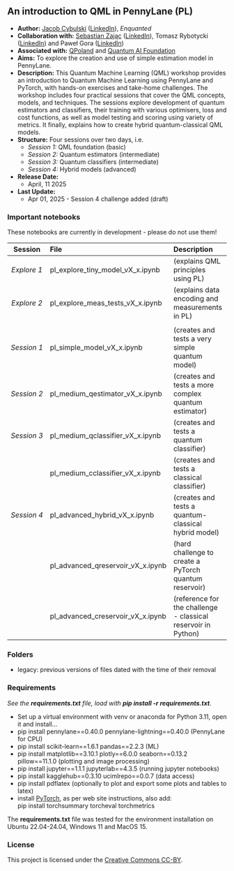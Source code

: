 ## An introduction to QML in PennyLane (PL)
- **Author:** [Jacob Cybulski](https://jacobcybulski.com/) ([LinkedIn](https://www.linkedin.com/in/jacobcybulski/)), *Enquanted*
- **Collaboration with:**
      [Sebastian Zając](https://sebastianzajac.pl/) ([LinkedIn](https://www.linkedin.com/in/sebastianzajac/)),
      Tomasz Rybotycki ([LinkedIn](https://www.linkedin.com/in/tomasz-rybotycki-01192582/)) and
      Paweł Gora ([LinkedIn](https://www.linkedin.com/in/pawelgora/))
- **Associated with:** [QPoland](https://qworld.net/qpoland/) and [Quantum AI Foundation](https://www.qaif.org/)
- **Aims:** To explore the creation and use of simple estimation model in PennyLane.
- **Description:** This Quantum Machine Learning (QML) workshop provides an introduction to Quantum Machine Learning using PennyLane and PyTorch, with hands-on exercises and take-home challenges. The workshop includes four practical sessions that cover the QML concepts, models, and techniques. The sessions explore development of quantum estimators and classifiers, their training with various optimisers, loss and cost functions, as well as model testing and scoring using variety of metrics. It finally, explains how to create hybrid quantum-classical QML models.
- **Structure:** Four sessions over two days, i.e.
  - *Session 1:* QML foundation (basic)
  - *Session 2:* Quantum estimators (intermediate)
  - *Session 3:* Quantum classifiers (intermediate)
  - *Session 4:* Hybrid models (advanced)
- **Release Date:**
  - April, 11 2025
- **Last Update:**
  - Apr 01, 2025 - Session 4 challenge added (draft)

### Important notebooks

<!--You can play with these notebooks, enjoy!-->
These notebooks are currently in development - please do not use them!

| Session | File | Description |
| :-: | :- | :- |
| *Explore&nbsp;1* | pl_explore_tiny_model_vX_x.ipynb | (explains QML principles using PL) |
| *Explore&nbsp;2* | pl_explore_meas_tests_vX_x.ipynb | (explains data encoding and measurements in PL) |
|  |  |  |
| *Session&nbsp;1* | pl_simple_model_vX_x.ipynb | (creates and tests a very simple quantum model) |
| *Session&nbsp;2* | pl_medium_qestimator_vX_x.ipynb | (creates and tests a more complex quantum estimator) |
| *Session&nbsp;3* | pl_medium_qclassifier_vX_x.ipynb | (creates and tests a quantum classifier) |
|  | pl_medium_cclassifier_vX_x.ipynb | (creates and tests a classical classifier) |
| *Session&nbsp;4* | pl_advanced_hybrid_vX_x.ipynb | (creates and tests a quantum-classical hybrid model) |
|  | pl_advanced_qreservoir_vX_x.ipynb | (hard challenge to create a PyTorch quantum reservoir) |
|  | pl_advanced_creservoir_vX_x.ipynb | (reference for the challenge - classical reservoir in Python) |

### Folders
- legacy: previous versions of files dated with the time of their removal
  
### Requirements
_See the **requirements.txt** file, load with **pip install -r requirements.txt**._
- Set up a virtual environment with venv or anaconda for Python 3.11, open it and install...
- pip install pennylane==0.40.0 pennylane-lightning==0.40.0 (PennyLane for CPU)
- pip install scikit-learn==1.6.1 pandas==2.2.3 (ML)
- pip install matplotlib==3.10.1 plotly==6.0.0 seaborn==0.13.2 pillow==11.1.0 (plotting and image processing)
- pip install jupyter==1.1.1 jupyterlab==4.3.5 (running jupyter notebooks)
- pip install kagglehub==0.3.10 ucimlrepo==0.0.7 (data access)
- pip install pdflatex (optionally to plot and export some plots and tables to latex)
- install [PyTorch](https://pytorch.org/get-started/locally/), as per web site instructions, also add:<br>
  pip install torchsummary torcheval torchmetrics

The **requirements.txt** file was tested for the environment installation on Ubuntu 22.04-24.04, Windows 11 and MacOS 15.

### License
This project is licensed under the [Creative Commons CC-BY](https://creativecommons.org/licenses/by/4.0/).